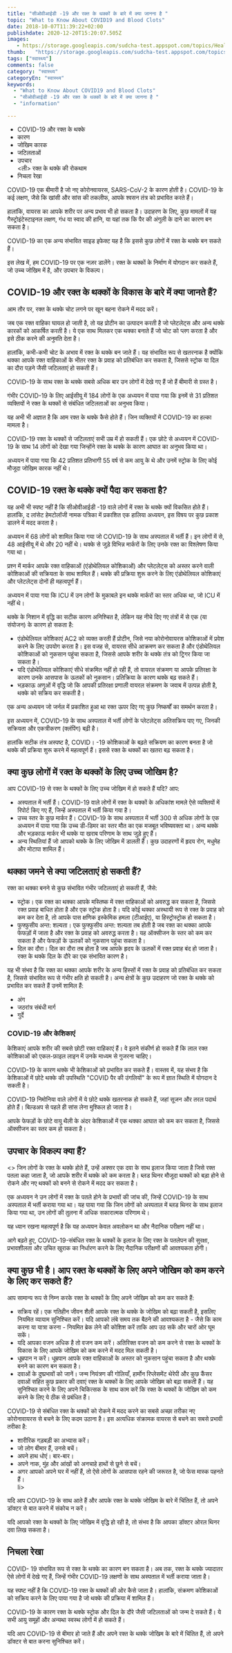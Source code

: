 ```yaml
---
title: "सीओवीआईडी -19 और रक्त के थक्कों के बारे में क्या जानना है "
topic: "What to Know About COVID19 and Blood Clots"
date: 2018-10-07T11:39:22+02:00
publishdate: 2020-12-20T15:20:07.505Z
images: 
   - https://storage.googleapis.com/sudcha-test.appspot.com/topics/Health/default-selection/10.jpg
thumb:   "https://storage.googleapis.com/sudcha-test.appspot.com/topics/Health/default-selection/thumb/10.jpg"
tags: ["स्वास्थ्य"]
comments: false
category: "स्वास्थ्य"
categoryEn: "स्वास्थ्य"
keywords: 
  - "What to Know About COVID19 and Blood Clots"
  - "सीओवीआईडी -19 और रक्त के थक्कों के बारे में क्या जानना है "
  - "information"

---
```

<ul> <li> COVID-19 और रक्त के थक्के </li> <li> कारण </li> <li> जोखिम कारक </li> <li> जटिलताओं </li> <li> उपचार </li> <ली> रक्त के थक्के की रोकथाम </li> <li> निचला रेखा </li> </ul> <p> COVID-19 एक बीमारी है जो नए कोरोनवायरस, SARS-CoV-2 के कारण होती है। COVID-19 के कई लक्षण, जैसे कि खांसी और सांस की तकलीफ, आपके श्वसन तंत्र को प्रभावित करते हैं। </p> <p> हालांकि, वायरस का आपके शरीर पर अन्य प्रभाव भी हो सकता है। उदाहरण के लिए, कुछ मामलों में यह गैस्ट्रोइंटेस्टाइनल लक्षण, गंध या स्वाद की हानि, या यहां तक ​​कि पैर की अंगुली के दाने का कारण बन सकता है। </p> <p> COVID-19 का एक अन्य संभावित साइड इफेक्ट यह है कि इससे कुछ लोगों में रक्त के थक्के बन सकते हैं। </p> <p> इस लेख में, हम COVID-19 पर एक नज़र डालेंगे। रक्त के थक्कों के निर्माण में योगदान कर सकते हैं, जो उच्च जोखिम में है, और उपचार के विकल्प। </p> <h2> COVID-19 और रक्त के थक्कों के विकास के बारे में क्या जानते हैं? </h2> <p> आम तौर पर, रक्त के थक्के चोट लगने पर खून बहना रोकने में मदद करें। </p> <p> जब एक रक्त वाहिका घायल हो जाती है, तो यह प्रोटीन का उत्पादन करती है जो प्लेटलेट्स और अन्य थक्के कारकों को आकर्षित करती है। ये एक साथ मिलकर एक थक्का बनाते हैं जो चोट को प्लग करता है और इसे ठीक करने की अनुमति देता है। </p> <p> हालांकि, कभी-कभी चोट के अभाव में रक्त के थक्के बन जाते हैं। यह संभावित रूप से खतरनाक है क्योंकि थक्का आपके रक्त वाहिकाओं के भीतर रक्त के प्रवाह को प्रतिबंधित कर सकता है, जिससे स्ट्रोक या दिल का दौरा पड़ने जैसी जटिलताएं हो सकती हैं। </p> <p> COVID-19 के साथ रक्त के थक्के सबसे अधिक बार उन लोगों में देखे गए हैं जो हैं बीमारी से ग्रस्त है। </p> <p> गंभीर COVID-19 के लिए आईसीयू में 184 लोगों के एक अध्ययन में पाया गया कि इनमें से 31 प्रतिशत व्यक्तियों ने रक्त के थक्कों से संबंधित जटिलताओं का अनुभव किया। </p> <p> यह अभी भी अज्ञात है कि आम रक्त के थक्के कैसे होते हैं। जिन व्यक्तियों में COVID-19 का हल्का मामला है। </p> <p> COVID-19 रक्त के थक्कों से जटिलताएं सभी उम्र में हो सकती हैं। एक छोटे से अध्ययन में COVID-19 के साथ 14 लोगों को देखा गया जिन्होंने रक्त के थक्के के कारण आघात का अनुभव किया था। </p> <p> अध्ययन में पाया गया कि 42 प्रतिशत प्रतिभागी 55 वर्ष से कम आयु के थे और उनमें स्ट्रोक के लिए कोई मौजूदा जोखिम कारक नहीं थे। </p> <h2> COVID-19 रक्त के थक्के क्यों पैदा कर सकता है? </h2> <p > यह अभी भी स्पष्ट नहीं है कि सीओवीआईडी ​​-19 वाले लोगों में रक्त के थक्के क्यों विकसित होते हैं। हालांकि, द लांसेट हेमटोलॉजी नामक पत्रिका में प्रकाशित एक हालिया अध्ययन, इस विषय पर कुछ प्रकाश डालने में मदद करता है। </p> <p> अध्ययन में 68 लोगों को शामिल किया गया जो COVID-19 के साथ अस्पताल में भर्ती हैं। इन लोगों में से, 48 आईसीयू में थे और 20 नहीं थे। थक्के से जुड़े विभिन्न मार्करों के लिए उनके रक्त का विश्लेषण किया गया था। </p> <p> प्रश्न में मार्कर आपके रक्त वाहिकाओं (एंडोथेलियल कोशिकाओं) और प्लेटलेट्स को अस्तर करने वाली कोशिकाओं की सक्रियता के साथ शामिल हैं। थक्के की प्रक्रिया शुरू करने के लिए एंडोथेलियल कोशिकाएं और प्लेटलेट्स दोनों ही महत्वपूर्ण हैं। </p> <p> अध्ययन में पाया गया कि ICU में उन लोगों के मुकाबले इन थक्के मार्करों का स्तर अधिक था, जो ICU में नहीं थे। </p> <p> थक्के के निशान में वृद्धि का सटीक कारण अनिश्चित है, लेकिन यह नीचे दिए गए तंत्रों में से एक (या संयोजन) के कारण हो सकता है: </p> <ul> <li> एंडोथेलियल कोशिकाएं AC2 को व्यक्त करती हैं प्रोटीन, जिसे नया कोरोनोवायरस कोशिकाओं में प्रवेश करने के लिए उपयोग करता है। इस वजह से, वायरस सीधे आक्रमण कर सकता है और एंडोथेलियल कोशिकाओं को नुकसान पहुंचा सकता है, जिससे आपके शरीर के थक्के तंत्र को ट्रिगर किया जा सकता है। </li> <li> यदि एंडोथेलियल कोशिकाएं सीधे संक्रमित नहीं हो रही हैं, तो वायरल संक्रमण या आपके प्रतिरक्षा के कारण उनके आसपास के ऊतकों को नुकसान। प्रतिक्रिया के कारण थक्के बढ़ सकते हैं। </li> <li> भड़काऊ अणुओं में वृद्धि जो कि आपकी प्रतिरक्षा प्रणाली वायरल संक्रमण के जवाब में उत्पन्न होती है, थक्के को सक्रिय कर सकती है। </li> </ul> <p> एक अन्य अध्ययन जो जर्नल में प्रकाशित हुआ था रक्त ऊपर दिए गए कुछ निष्कर्षों का समर्थन करता है। </p> <p> इस अध्ययन में, COVID-19 के साथ अस्पताल में भर्ती लोगों के प्लेटलेट्स अतिसक्रिय पाए गए, जिनकी सक्रियता और एकत्रीकरण (क्लंपिंग) बढ़ी है। </p> <p> हालांकि सटीक तंत्र अस्पष्ट है, COVID। -19 कोशिकाओं के बढ़ते सक्रियण का कारण बनता है जो थक्के की प्रक्रिया शुरू करने में महत्वपूर्ण हैं। इससे रक्त के थक्कों का खतरा बढ़ सकता है। </p> <h2> क्या कुछ लोगों में रक्त के थक्कों के लिए उच्च जोखिम है? </H2> <p> आप COVID-19 से रक्त के थक्कों के लिए उच्च जोखिम में हो सकते हैं यदि? आप: </p> <ul> <li> अस्पताल में भर्ती हैं। COVID-19 वाले लोगों में रक्त के थक्कों के अधिकांश मामले ऐसे व्यक्तियों में रिपोर्ट किए गए हैं, जिन्हें अस्पताल में भर्ती किया गया है। </li> <li> उच्च स्तर के कुछ मार्कर हैं। COVID-19 के साथ अस्पताल में भर्ती 300 से अधिक लोगों के एक अध्ययन में पाया गया कि उच्च डी-डिमर का स्तर मौत का एक मजबूत भविष्यवक्ता था। अन्य थक्के और भड़काऊ मार्कर भी थक्के या खराब परिणाम के साथ जुड़े हुए हैं। </li> <li> अन्य स्थितियां हैं जो आपको थक्के के लिए जोखिम में डालती हैं। कुछ उदाहरणों में हृदय रोग, मधुमेह और मोटापा शामिल हैं। </li> </ul> <h2> थक्का जमने से क्या जटिलताएं हो सकती हैं? </H2> <p> रक्त का थक्का बनने से कुछ संभावित गंभीर जटिलताएं हो सकती हैं, जैसे: </p> <ul> <li> स्ट्रोक। एक रक्त का थक्का आपके मस्तिष्क में रक्त वाहिकाओं को अवरुद्ध कर सकता है, जिससे रक्त प्रवाह बाधित होता है और एक स्ट्रोक होता है। यदि कोई थक्का अस्थायी रूप से रक्त के प्रवाह को कम कर देता है, तो आपके पास क्षणिक इस्केमिक हमला (टीआईए), या हिस्ट्रोस्ट्रोक हो सकता है। </li> <li> फुफ्फुसीय अन्त: शल्यता। एक फुफ्फुसीय अन्त: शल्यता तब होती है जब रक्त का थक्का आपके फेफड़ों में जाता है और रक्त के प्रवाह को अवरुद्ध करता है। यह ऑक्सीजन के स्तर को कम कर सकता है और फेफड़ों के ऊतकों को नुकसान पहुंचा सकता है। </li> <li> दिल का दौरा। दिल का दौरा तब होता है जब आपके हृदय के ऊतकों में रक्त प्रवाह बंद हो जाता है। रक्त के थक्के दिल के दौरे का एक संभावित कारण है। </li> </ul> <p> यह भी संभव है कि रक्त का थक्का आपके शरीर के अन्य हिस्सों में रक्त के प्रवाह को प्रतिबंधित कर सकता है, जिससे संभावित रूप से गंभीर क्षति हो सकती है। अन्य क्षेत्रों के कुछ उदाहरण जो रक्त के थक्के को प्रभावित कर सकते हैं उनमें शामिल हैं: </p> <ul> <li> अंग </li> <li> जठरांत्र संबंधी मार्ग </li> <li> गुर्दे </li> </ul> <h3> COVID-19 और केशिकाएं </h3> <p> केशिकाएं आपके शरीर की सबसे छोटी रक्त वाहिकाएं हैं। वे इतने संकीर्ण हो सकते हैं कि लाल रक्त कोशिकाओं को एकल-फ़ाइल लाइन में उनके माध्यम से गुजरना चाहिए। </p> <p> COVID-19 के कारण थक्के भी केशिकाओं को प्रभावित कर सकते हैं। वास्तव में, यह संभव है कि केशिकाओं में छोटे थक्के की उपस्थिति "COVID पैर की उंगलियों" के रूप में ज्ञात स्थिति में योगदान दे सकती है। </p> <p> COVID-19 निमोनिया वाले लोगों में ये छोटे थक्के खतरनाक हो सकते हैं, जहां सूजन और तरल पदार्थ होते हैं। बिल्डअप से पहले ही सांस लेना मुश्किल हो जाता है। </p> <p> आपके फेफड़ों के छोटे वायु थैली के अंदर केशिकाओं में एक थक्का आघात को कम कर सकता है, जिससे ऑक्सीजन का स्तर कम हो सकता है। </p> <h2> उपचार के विकल्प क्या हैं? </h2> <> जिन लोगों के रक्त के थक्के होते हैं, उन्हें अक्सर एक दवा के साथ इलाज किया जाता है जिसे रक्त पतला कहा जाता है, जो आपके शरीर में थक्के को कम करता है। ब्लड थिनर मौजूदा थक्कों को बड़ा होने से रोकने और नए थक्कों को बनने से रोकने में मदद कर सकता है। </p> <p> एक अध्ययन ने उन लोगों में रक्त के पतले होने के प्रभावों की जांच की, जिन्हें COVID-19 के साथ अस्पताल में भर्ती कराया गया था। यह पाया गया कि जिन लोगों को अस्पताल में ब्लड थिनर के साथ इलाज किया गया था, उन लोगों की तुलना में अधिक सकारात्मक परिणाम थे। </p> <p> यह ध्यान रखना महत्वपूर्ण है कि यह अध्ययन केवल अवलोकन था और नैदानिक ​​परीक्षण नहीं था। </p> <p> आगे बढ़ते हुए, COVID-19-संबंधित रक्त के थक्कों के इलाज के लिए रक्त के पतलेपन की सुरक्षा, प्रभावशीलता और उचित खुराक का निर्धारण करने के लिए नैदानिक ​​परीक्षणों की आवश्यकता होगी। </p> <h2> क्या कुछ भी है। आप रक्त के थक्कों के लिए अपने जोखिम को कम करने के लिए कर सकते हैं? </h2> <p> आप सामान्य रूप से निम्न करके रक्त के थक्कों के लिए अपने जोखिम को कम कर सकते हैं: </p> <ul> <li> सक्रिय रहें। एक गतिहीन जीवन शैली आपके रक्त के थक्के के जोखिम को बढ़ा सकती है, इसलिए नियमित व्यायाम सुनिश्चित करें। यदि आपको लंबे समय तक बैठने की आवश्यकता है - जैसे कि काम करना या यात्रा करना - नियमित ब्रेक लेने की कोशिश करें ताकि आप उठ सकें और चारों ओर घूम सकें। </li> <li> यदि आपका वजन अधिक है तो वजन कम करें। अतिरिक्त वजन को कम करने से रक्त के थक्कों के विकास के लिए आपके जोखिम को कम करने में मदद मिल सकती है। </li> <li> धूम्रपान न करें। धूम्रपान आपके रक्त वाहिकाओं के अस्तर को नुकसान पहुंचा सकता है और थक्के बनने का कारण बन सकता है। </li> <li> दवाओं के दुष्प्रभावों को जानें। जन्म नियंत्रण की गोलियाँ, हार्मोन रिप्लेसमेंट थेरेपी और कुछ कैंसर दवाओं सहित कुछ प्रकार की दवाएं रक्त के थक्कों के लिए आपके जोखिम को बढ़ा सकती हैं। यह सुनिश्चित करने के लिए अपने चिकित्सक के साथ काम करें कि रक्त के थक्कों के जोखिम को कम करने के लिए ये ठीक से प्रबंधित हैं। </li> </ul> <p> COVID-19 से संबंधित रक्त के थक्कों को रोकने में मदद करने का सबसे अच्छा तरीका नए कोरोनावायरस से बचने के लिए कदम उठाना है। इस अत्यधिक संक्रामक वायरस से बचने का सबसे प्रभावी तरीका है: </p> <ul> <li> शारीरिक गड़बड़ी का अभ्यास करें। </li> <li> जो लोग बीमार हैं, उनसे बचें। </li> <li> अपने हाथ धोएं। बार-बार। </li> <li> अपने नाक, मुंह और आंखों को अनचाहे हाथों से छूने से बचें। </li> <li> अगर आपको अपने घर में नहीं हैं, तो ऐसे लोगों के आसपास रहने की जरूरत है, जो फेस मास्क पहनते हैं। </li> li> </ul> <p> यदि आप COVID-19 के साथ आते हैं और आपके रक्त के थक्के जोखिम के बारे में चिंतित हैं, तो अपने डॉक्टर से बात करने में संकोच न करें। </p> <p> यदि आपको रक्त के थक्कों के लिए जोखिम में वृद्धि हो रही है, तो संभव है कि आपका डॉक्टर ओरल थिनर दवा लिख ​​सकता है। </p> <h2> निचला रेखा </h2> <p> COVID- 19 संभावित रूप से रक्त के थक्के का कारण बन सकता है। अब तक, रक्त के थक्के ज्यादातर ऐसे लोगों में देखे गए हैं, जिन्हें गंभीर COVID-19 लक्षणों के साथ अस्पताल में भर्ती कराया जाता है। </p> <p> यह स्पष्ट नहीं है कि COVID-19 रक्त के थक्कों की ओर कैसे जाता है। हालांकि, संक्रमण कोशिकाओं को सक्रिय करने के लिए पाया गया है जो थक्के की प्रक्रिया में शामिल हैं। </p> <p> COVID-19 के कारण रक्त के थक्के स्ट्रोक और दिल के दौरे जैसी जटिलताओं को जन्म दे सकते हैं। ये सभी आयु समूहों और अन्यथा स्वस्थ लोगों में हो सकते हैं। </p> <p> यदि आप COVID-19 से बीमार हो जाते हैं और अपने रक्त के थक्के जोखिम के बारे में चिंतित हैं, तो अपने डॉक्टर से बात करना सुनिश्चित करें। </p> 